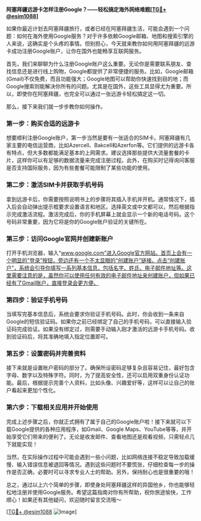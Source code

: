 **阿塞拜疆远游卡怎样注册Google？——轻松搞定海外网络难题[[TG💪+ @esim1088](https://t.me/s/esim1088)]**

如果你最近计划去阿塞拜疆旅行，或者已经在阿塞拜疆生活，可能会遇到一个问题：如何在海外使用Google服务？对于许多依赖Google邮箱、地图和搜索引擎的人来说，这确实是个头疼的事情。但别担心，今天就来教你如何用阿塞拜疆的远游卡成功注册Google账户，让你在国外也能畅享互联网服务。

首先，我们来聊聊为什么注册Google账户这么重要。无论你是需要联系朋友、查找信息还是进行线上购物，Google都提供了非常便捷的服务。比如，Google邮箱(Gmail)不仅免费，而且功能强大；Google地图可以帮助你快速找到目的地；而Google搜索则能解决你所有的问题。尤其是在国外，这些工具显得尤为重要。所以，即使你在阿塞拜疆，也完全可以通过一张远游卡轻松搞定这一切。

那么，接下来我们就一步步教你如何操作。

### 第一步：购买合适的远游卡

想要顺利注册Google账户，第一步当然是要有一张适合的SIM卡。阿塞拜疆有几家主要的电信运营商，比如Azercell、Bakcell和Azerfon等。它们提供的远游卡各有特点，但大多数都能满足基本的上网需求。建议选择那些提供大流量套餐的卡片，这样你可以有足够的数据流量来完成注册过程。此外，在购买时记得询问客服是否支持国际服务，因为有些套餐可能限制了某些功能的使用。

### 第二步：激活SIM卡并获取手机号码

拿到远游卡后，你需要按照说明书上的步骤将其插入手机并开机。通常情况下，插入后会自动弹出提示框要求设置语言和地区。选择英文或中文都可以，然后根据指示完成激活流程。激活完成后，你的手机屏幕上就会显示一个新的电话号码。这个号码非常重要，因为它将是你的Google账户验证的关键所在。

### 第三步：访问Google官网并创建新账户

打开手机浏览器，输入“www.google.com”进入Google官方网站。首页上会有一个明显的“登录”按钮，旁边还有一个不太显眼的“创建账户”链接。点击“创建账户”，系统会引导你填写一系列基本信息，包括名字、姓氏、电子邮件地址等。这里需要注意的是，虽然你可以使用任何有效的电子邮件地址来创建账户，但如果已经有了Gmail账户，直接登录会更方便。

### 第四步：验证手机号码

当填写完基本信息后，系统会要求你验证手机号码。此时，你会收到一条来自Google的短信验证码。如果你之前已经绑定了自己的手机号码，可以直接输入验证码完成验证。如果没有绑定过，则需要手动输入刚才激活的远游卡手机号码。收到验证码后，将其准确地填入指定位置即可。

### 第五步：设置密码并完善资料

接下来就是设置账户密码的部分了。确保所设密码足够复杂且容易记住，最好包含字母、数字以及特殊字符。同时，为了提高安全性，还可以启用双重身份认证功能。最后，根据提示完善个人资料，比如头像、兴趣爱好等，这样可以让自己的账户看起来更加个性化。

### 第六步：下载相关应用并开始使用

完成上述步骤之后，你就正式拥有了属于自己的Google账户啦！接下来就可以下载Google提供的各种应用程序，如Gmail、Google Maps、YouTube等等，并开始享受它们带来的便利了。无论是收发邮件、查看地图还是观看视频，只需轻点几下就能实现！

当然，在实际操作过程中可能会遇到一些小问题，比如网络连接不稳定导致加载缓慢、输入错误信息被退回等情况。遇到这些问题时不要慌张，仔细检查每一步的操作是否正确，必要时可以寻求专业人士的帮助。另外，保持耐心也是很重要的哦！

总之，通过以上六个简单的步骤，即使身处阿塞拜疆这样的异国他乡，你也能够轻松地注册并使用Google服务。希望这篇指南对你有所帮助，祝你旅途愉快，工作顺心！如果还有其他疑问，欢迎随时留言交流哦～

[[TG💪+ @esim1088](https://t.me/s/esim1088) ![Image](https://i.postimg.cc/4NQfJmqS/Snipaste-2025-05-13-00-14-12.png)]